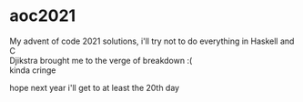 # aoc2021
My advent of code 2021 solutions, i'll try not to do everything in Haskell and C  
Djikstra brought me to the verge of breakdown :(  
kinda cringe  
  
hope next year i'll get to at least the 20th day
